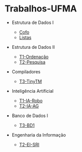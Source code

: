 # Trabalhos-UFMA

- Estrutura de Dados I
  - [Cofo](https://github.com/maricimara98/trabalhos-ufma/tree/main/cofo)
  - [Listas](https://github.com/maricimara98/trabalhos-ufma/tree/main/listas)

- Estrutura de Dados II
  - [T1-Ordenação](https://github.com/maricimara98/trabalhos-ufma/tree/main/T1_ordenacao)
  - [T2-Pesquisa](https://github.com/maricimara98/trabalhos-ufma/tree/main/T2_pesquisa)

- Compiladores
  - [T3-TinyTM](https://github.com/maricimara98/trabalhos-ufma/tree/main/compilador-Tiny-e-TM)

- Inteligência Artificial
  - [T1-IA-Robo](https://github.com/maricimara98/trabalhos-ufma/tree/main/T1-IA-Robo)
  - [T2-IA-AG](https://github.com/maricimara98/trabalhos-ufma/tree/main/T2-IA-AG)
  
- Banco de Dados I
  - [T3-BD1](https://github.com/maricimara98/trabalhos-ufma/tree/main/banco-de-dados-I)
  
- Engenharia da Informação
  - [T2-EI-SRI](https://github.com/maricimara98/trabalhos-ufma/tree/main/T2-EI-SRI)
